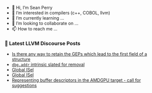 - 👋 Hi, I’m Sean Perry
- 👀 I’m interested in compilers (c++, COBOL, llvm)
- 🌱 I’m currently learning ...
- 💞️ I’m looking to collaborate on ...
- 📫 How to reach me ...

<!---
s66perry/s66perry is a ✨ special ✨ repository because its `README.md` (this file) appears on your GitHub profile.
You can click the Preview link to take a look at your changes.
--->
### 📕 Latest LLVM Discourse Posts

<!-- DISCOURSE-LLVM:START -->
- [Is there any way to retain the GEPs which lead to the first field of a structure](https://discourse.llvm.org/t/is-there-any-way-to-retain-the-geps-which-lead-to-the-first-field-of-a-structure/68929#post_1)
- [`dbg.addr` intrinsic slated for removal](https://discourse.llvm.org/t/dbg-addr-intrinsic-slated-for-removal/68781#post_3)
- [Global ISel](https://discourse.llvm.org/t/global-isel/68884#post_8)
- [Global ISel](https://discourse.llvm.org/t/global-isel/68884#post_7)
- [Representing buffer descriptors in the AMDGPU target - call for suggestions](https://discourse.llvm.org/t/representing-buffer-descriptors-in-the-amdgpu-target-call-for-suggestions/68798?page=2#post_25)
<!-- DISCOURSE-LLVM:END -->
